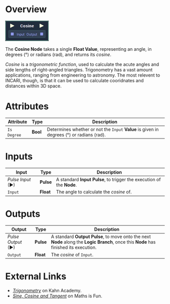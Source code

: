 # Overview

![](../../../../.gitbook/assets/node-cosine.png)

The **Cosine Node** takes a single **Float Value**, representing an angle, in degrees (°) or radians (rad), and returns its *cosine*.

*Cosine* is a *trigonometric function*, used to calculate the acute angles and side lengths of right-angled triangles. Trigonometry has a vast amount applications, ranging from engineering to astronomy. The most relevent to INCARI, though, is that it can be used to calculate cooridnates and distances within 3D space.

# Attributes

|Attribute|Type|Description|
|---|---|---|
|`Is Degree`|**Bool**|Determines whether or not the `Input` **Value** is given in degrees (°) or radians (rad).|

# Inputs

|Input|Type|Description|
|---|---|---|
|*Pulse Input* (►)|**Pulse**|A standard **Input Pulse**, to trigger the execution of the **Node**.|
|`Input`|**Float**|The angle to calculate the *cosine* of.|

# Outputs

|Output|Type|Description|
|---|---|---|
|*Pulse Output* (►)|**Pulse**|A standard **Output Pulse**, to move onto the next **Node** along the **Logic Branch**, once this **Node** has finished its execution.|
|`Output`|**Float**|The *cosine* of `Input`.|

# External Links
- [*Trigonometry*](https://www.khanacademy.org/math/trigonometry) on Kahn Academy.
- [*Sine, Cosine and Tangent*](https://www.mathsisfun.com/sine-cosine-tangent.html) on Maths is Fun.